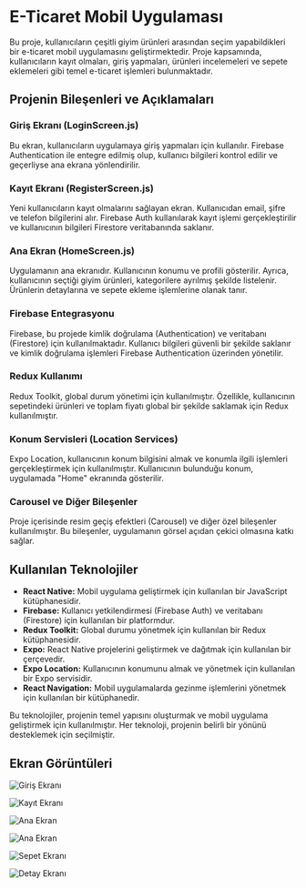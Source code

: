 # E-Ticaret Mobil Uygulaması

Bu proje, kullanıcıların çeşitli giyim ürünleri arasından seçim yapabildikleri bir e-ticaret mobil uygulamasını geliştirmektedir. Proje kapsamında, kullanıcıların kayıt olmaları, giriş yapmaları, ürünleri incelemeleri ve sepete eklemeleri gibi temel e-ticaret işlemleri bulunmaktadır.

## Projenin Bileşenleri ve Açıklamaları

### Giriş Ekranı (LoginScreen.js)

Bu ekran, kullanıcıların uygulamaya giriş yapmaları için kullanılır. Firebase Authentication ile entegre edilmiş olup, kullanıcı bilgileri kontrol edilir ve geçerliyse ana ekrana yönlendirilir.

### Kayıt Ekranı (RegisterScreen.js)

Yeni kullanıcıların kayıt olmalarını sağlayan ekran. Kullanıcıdan email, şifre ve telefon bilgilerini alır. Firebase Auth kullanılarak kayıt işlemi gerçekleştirilir ve kullanıcının bilgileri Firestore veritabanında saklanır.

### Ana Ekran (HomeScreen.js)

Uygulamanın ana ekranıdır. Kullanıcının konumu ve profili gösterilir. Ayrıca, kullanıcının seçtiği giyim ürünleri, kategorilere ayrılmış şekilde listelenir. Ürünlerin detaylarına ve sepete ekleme işlemlerine olanak tanır.

### Firebase Entegrasyonu

Firebase, bu projede kimlik doğrulama (Authentication) ve veritabanı (Firestore) için kullanılmaktadır. Kullanıcı bilgileri güvenli bir şekilde saklanır ve kimlik doğrulama işlemleri Firebase Authentication üzerinden yönetilir.

### Redux Kullanımı

Redux Toolkit, global durum yönetimi için kullanılmıştır. Özellikle, kullanıcının sepetindeki ürünleri ve toplam fiyatı global bir şekilde saklamak için Redux kullanılmıştır.

### Konum Servisleri (Location Services)

Expo Location, kullanıcının konum bilgisini almak ve konumla ilgili işlemleri gerçekleştirmek için kullanılmıştır. Kullanıcının bulunduğu konum, uygulamada "Home" ekranında gösterilir.

### Carousel ve Diğer Bileşenler

Proje içerisinde resim geçiş efektleri (Carousel) ve diğer özel bileşenler kullanılmıştır. Bu bileşenler, uygulamanın görsel açıdan çekici olmasına katkı sağlar.

## Kullanılan Teknolojiler

- **React Native:** Mobil uygulama geliştirmek için kullanılan bir JavaScript kütüphanesidir.
- **Firebase:** Kullanıcı yetkilendirmesi (Firebase Auth) ve veritabanı (Firestore) için kullanılan bir platformdur.
- **Redux Toolkit:** Global durumu yönetmek için kullanılan bir Redux kütüphanesidir.
- **Expo:** React Native projelerini geliştirmek ve dağıtmak için kullanılan bir çerçevedir.
- **Expo Location:** Kullanıcının konumunu almak ve yönetmek için kullanılan bir Expo servisidir.
- **React Navigation:** Mobil uygulamalarda gezinme işlemlerini yönetmek için kullanılan bir kütüphanedir.

Bu teknolojiler, projenin temel yapısını oluşturmak ve mobil uygulama geliştirmek için kullanılmıştır. Her teknoloji, projenin belirli bir yönünü desteklemek için seçilmiştir.

## Ekran Görüntüleri

![Giriş Ekranı](src/assets/Screenshot_1.png)

![Kayıt Ekranı](src/assets/Screenshot_2.png)

![Ana Ekran](src/assets/Screenshot_3.png)

![Ana Ekran](src/assets/Screenshot_4.png)

![Sepet Ekranı](src/assets/Screenshot_5.png)

![Detay Ekranı](src/assets/Screenshot_6.png)

